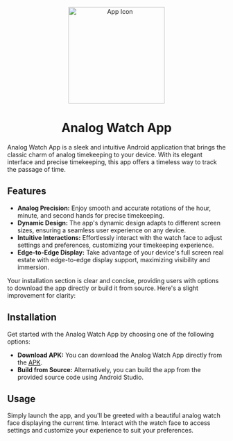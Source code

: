 <p align="center">
  <img src="https://github.com/Jumman04/Analogue-Watch/assets/113237846/f4f180ac-7145-4d21-822d-e0b9bfc4113e" alt="App Icon" width="222">
</p>

  <h1 align="center">Analog Watch App</h1>


Analog Watch App is a sleek and intuitive Android application that brings the classic charm of
analog timekeeping to your device. With its elegant interface and precise timekeeping, this app
offers a timeless way to track the passage of time.

## Features

- **Analog Precision:** Enjoy smooth and accurate rotations of the hour, minute, and second hands
  for precise timekeeping.
- **Dynamic Design:** The app's dynamic design adapts to different screen sizes, ensuring a seamless
  user experience on any device.
- **Intuitive Interactions:** Effortlessly interact with the watch face to adjust settings and
  preferences, customizing your timekeeping experience.
- **Edge-to-Edge Display:** Take advantage of your device's full screen real estate with
  edge-to-edge display support, maximizing visibility and immersion.

Your installation section is clear and concise, providing users with options to download the app
directly or build it from source. Here's a slight improvement for clarity:

## Installation

Get started with the Analog Watch App by choosing one of the following options:

- **Download APK:** You can download the Analog Watch App directly from
  the [APK](https://github.com/Jumman04/Analogue-Watch/releases/download/2.1/Analogue.Watch.apk).
- **Build from Source:** Alternatively, you can build the app from the provided source code using
  Android Studio.

## Usage

Simply launch the app, and you'll be greeted with a beautiful analog watch face displaying the
current time. Interact with the watch face to access settings and customize your experience to suit
your preferences.
